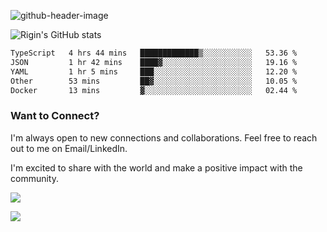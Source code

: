 
![github-header-image](https://github.com/riginoommen/riginoommen/assets/3840244/889cae65-df55-4cda-86cc-bf21bf1f2e96)

![Rigin's GitHub stats](https://github-readme-stats.vercel.app/api?username=riginoommen\&show_icons=true\&show=reviews,discussions_started,discussions_answered,prs_merged,prs_merged_percentage)


<!--START_SECTION:waka-->

```txt
TypeScript   4 hrs 44 mins   █████████████▒░░░░░░░░░░░   53.36 %
JSON         1 hr 42 mins    ████▓░░░░░░░░░░░░░░░░░░░░   19.16 %
YAML         1 hr 5 mins     ███░░░░░░░░░░░░░░░░░░░░░░   12.20 %
Other        53 mins         ██▓░░░░░░░░░░░░░░░░░░░░░░   10.05 %
Docker       13 mins         ▓░░░░░░░░░░░░░░░░░░░░░░░░   02.44 %
```

<!--END_SECTION:waka-->

### Want to Connect?

I'm always open to new connections and collaborations. Feel free to reach out to me on Email/LinkedIn.

I'm excited to share with the world and make a positive impact with the community.

![](https://komarev.com/ghpvc/?username=riginoommen)

![](https://hit.yhype.me/github/profile?user_id=3840244)

